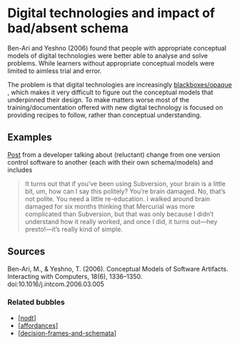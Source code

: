 # Digital technologies and impact of bad/absent schema

Ben-Ari and Yeshno (2006) found that people with appropriate conceptual models of digital technologies were better able to analyse and solve problems. While learners without appropriate conceptual models were limited to aimless trial and error.

The problem is that digital technologies are increasingly [blackboxes/opaque](http://djon.es/blog/2016/06/29/nature-of-digital-technology-part-2-expansion/#blackbox) , which makes it very difficult to figure out the conceptual models that underpinned their design. To make matters worse most of the training/documentation offered with new digital technology is focused on providing recipes to follow, rather than conceptual understanding.

## Examples

[Post](http://hginit.com/00.html) from a developer talking about (reluctant) change from one version control software to another (each with their own schema/models) and includes
> It turns out that if you’ve been using Subversion, your brain is a little bit, um, how can I say this politely? You’re brain damaged. No, that’s not polite. You need a little re-education. I walked around brain damaged for six months thinking that Mercurial was more complicated than Subversion, but that was only because I didn’t understand how it really worked, and once I did, it turns out—hey presto!—it’s really kind of simple.

## Sources

Ben-Ari, M., & Yeshno, T. (2006). Conceptual Models of Software Artifacts. Interacting with Computers, 18(6), 1336–1350. doi:10.1016/j.intcom.2006.03.005


### Related bubbles

- [[nodt]]
- [[affordances]]
- [[decision-frames-and-schemata]]

[//begin]: # "Autogenerated link references for markdown compatibility"
[nodt]: nodt "Nature of Digital Technology"
[affordances]: ../affordances "Affordances"
[decision-frames-and-schemata]: ../loose/decision-frames-and-schemata "Decision frames and schemata"
[//end]: # "Autogenerated link references"
